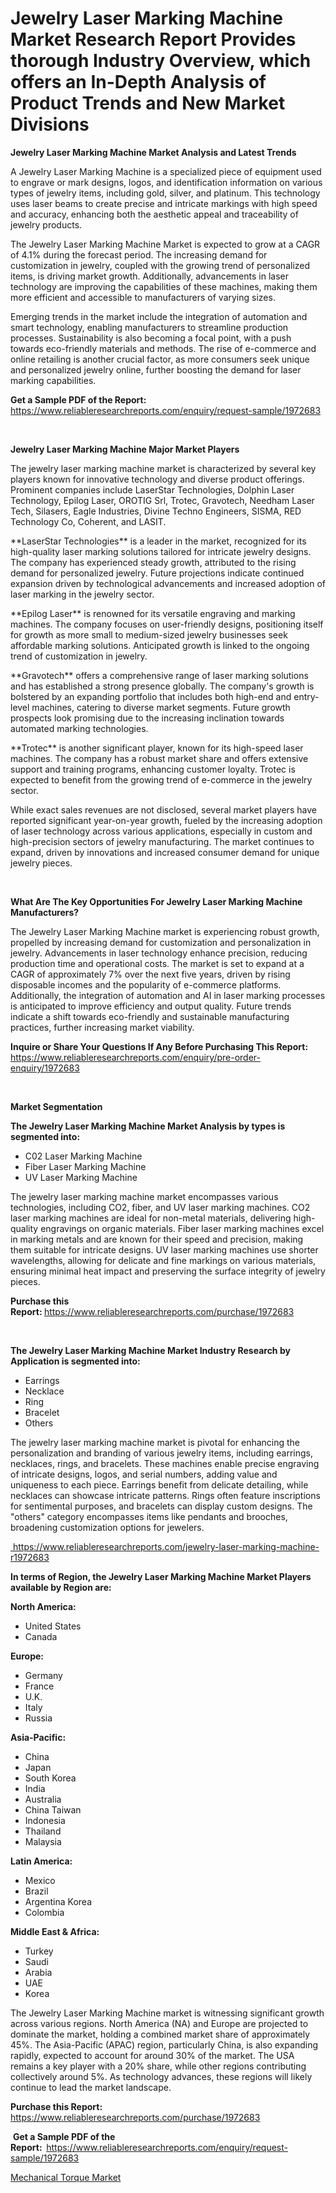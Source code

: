 <p><h1>Jewelry Laser Marking Machine Market Research Report Provides thorough Industry Overview, which offers an In-Depth Analysis of Product Trends and New Market Divisions</h1></p><p><strong>Jewelry Laser Marking Machine Market Analysis and Latest Trends</strong></p>
<p><p>A Jewelry Laser Marking Machine is a specialized piece of equipment used to engrave or mark designs, logos, and identification information on various types of jewelry items, including gold, silver, and platinum. This technology uses laser beams to create precise and intricate markings with high speed and accuracy, enhancing both the aesthetic appeal and traceability of jewelry products.</p><p>The Jewelry Laser Marking Machine Market is expected to grow at a CAGR of 4.1% during the forecast period. The increasing demand for customization in jewelry, coupled with the growing trend of personalized items, is driving market growth. Additionally, advancements in laser technology are improving the capabilities of these machines, making them more efficient and accessible to manufacturers of varying sizes. </p><p>Emerging trends in the market include the integration of automation and smart technology, enabling manufacturers to streamline production processes. Sustainability is also becoming a focal point, with a push towards eco-friendly materials and methods. The rise of e-commerce and online retailing is another crucial factor, as more consumers seek unique and personalized jewelry online, further boosting the demand for laser marking capabilities.</p></p>
<p><strong>Get a Sample PDF of the Report:&nbsp;</strong> <a href="https://www.reliableresearchreports.com/enquiry/request-sample/1972683?utm_campaign=2098&utm_medium=2&utm_source=Github&utm_content=ia&utm_term=10042025&utm_id=jewelry-laser-marking-machine">https://www.reliableresearchreports.com/enquiry/request-sample/1972683</a></p>
<p>&nbsp;</p>
<p><strong>Jewelry Laser Marking Machine Major Market Players</strong></p>
<p><p>The jewelry laser marking machine market is characterized by several key players known for innovative technology and diverse product offerings. Prominent companies include LaserStar Technologies, Dolphin Laser Technology, Epilog Laser, OROTIG Srl, Trotec, Gravotech, Needham Laser Tech, Silasers, Eagle Industries, Divine Techno Engineers, SISMA, RED Technology Co, Coherent, and LASIT.</p><p>**LaserStar Technologies** is a leader in the market, recognized for its high-quality laser marking solutions tailored for intricate jewelry designs. The company has experienced steady growth, attributed to the rising demand for personalized jewelry. Future projections indicate continued expansion driven by technological advancements and increased adoption of laser marking in the jewelry sector.</p><p>**Epilog Laser** is renowned for its versatile engraving and marking machines. The company focuses on user-friendly designs, positioning itself for growth as more small to medium-sized jewelry businesses seek affordable marking solutions. Anticipated growth is linked to the ongoing trend of customization in jewelry.</p><p>**Gravotech** offers a comprehensive range of laser marking solutions and has established a strong presence globally. The company's growth is bolstered by an expanding portfolio that includes both high-end and entry-level machines, catering to diverse market segments. Future growth prospects look promising due to the increasing inclination towards automated marking technologies.</p><p>**Trotec** is another significant player, known for its high-speed laser machines. The company has a robust market share and offers extensive support and training programs, enhancing customer loyalty. Trotec is expected to benefit from the growing trend of e-commerce in the jewelry sector.</p><p>While exact sales revenues are not disclosed, several market players have reported significant year-on-year growth, fueled by the increasing adoption of laser technology across various applications, especially in custom and high-precision sectors of jewelry manufacturing. The market continues to expand, driven by innovations and increased consumer demand for unique jewelry pieces.</p></p>
<p>&nbsp;</p>
<p><strong>What Are The Key Opportunities For Jewelry Laser Marking Machine Manufacturers?</strong></p>
<p><p>The Jewelry Laser Marking Machine market is experiencing robust growth, propelled by increasing demand for customization and personalization in jewelry. Advancements in laser technology enhance precision, reducing production time and operational costs. The market is set to expand at a CAGR of approximately 7% over the next five years, driven by rising disposable incomes and the popularity of e-commerce platforms. Additionally, the integration of automation and AI in laser marking processes is anticipated to improve efficiency and output quality. Future trends indicate a shift towards eco-friendly and sustainable manufacturing practices, further increasing market viability.</p></p>
<p><strong>Inquire or Share Your Questions If Any Before Purchasing This Report:</strong> <a href="https://www.reliableresearchreports.com/enquiry/pre-order-enquiry/1972683?utm_campaign=2098&utm_medium=2&utm_source=Github&utm_content=ia&utm_term=10042025&utm_id=jewelry-laser-marking-machine">https://www.reliableresearchreports.com/enquiry/pre-order-enquiry/1972683</a></p>
<p>&nbsp;</p>
<p><strong>Market Segmentation</strong></p>
<p><strong>The Jewelry Laser Marking Machine Market Analysis by types is segmented into:</strong></p>
<p><ul><li>C02 Laser Marking Machine</li><li>Fiber Laser Marking Machine</li><li>UV Laser Marking Machine</li></ul></p>
<p><p>The jewelry laser marking machine market encompasses various technologies, including CO2, fiber, and UV laser marking machines. CO2 laser marking machines are ideal for non-metal materials, delivering high-quality engravings on organic materials. Fiber laser marking machines excel in marking metals and are known for their speed and precision, making them suitable for intricate designs. UV laser marking machines use shorter wavelengths, allowing for delicate and fine markings on various materials, ensuring minimal heat impact and preserving the surface integrity of jewelry pieces.</p></p>
<p><strong>Purchase this Report:&nbsp;</strong><a href="https://www.reliableresearchreports.com/purchase/1972683?utm_campaign=2098&utm_medium=2&utm_source=Github&utm_content=ia&utm_term=10042025&utm_id=jewelry-laser-marking-machine">https://www.reliableresearchreports.com/purchase/1972683</a></p>
<p>&nbsp;</p>
<p><strong>The Jewelry Laser Marking Machine Market Industry Research by Application is segmented into:</strong></p>
<p><ul><li>Earrings</li><li>Necklace</li><li>Ring</li><li>Bracelet</li><li>Others</li></ul></p>
<p><p>The jewelry laser marking machine market is pivotal for enhancing the personalization and branding of various jewelry items, including earrings, necklaces, rings, and bracelets. These machines enable precise engraving of intricate designs, logos, and serial numbers, adding value and uniqueness to each piece. Earrings benefit from delicate detailing, while necklaces can showcase intricate patterns. Rings often feature inscriptions for sentimental purposes, and bracelets can display custom designs. The "others" category encompasses items like pendants and brooches, broadening customization options for jewelers.</p></p>
<p><a href="https://www.reliableresearchreports.com/jewelry-laser-marking-machine-r1972683?utm_campaign=2098&utm_medium=2&utm_source=Github&utm_content=ia&utm_term=10042025&utm_id=jewelry-laser-marking-machine">&nbsp;https://www.reliableresearchreports.com/jewelry-laser-marking-machine-r1972683</a></p>
<p><strong>In terms of Region, the Jewelry Laser Marking Machine Market Players available by Region are:</strong></p>
<p>
    <p> <strong> North America: </strong>
        <ul>
            <li>United States</li>
            <li>Canada</li>
        </ul>
        </p> 
    <p> <strong> Europe: </strong>
        <ul>
            <li>Germany</li>
            <li>France</li>
            <li>U.K.</li>
            <li>Italy</li>
            <li>Russia</li>
        </ul>
        </p> 
    <p> <strong> Asia-Pacific: </strong>
        <ul>
            <li>China</li>
            <li>Japan</li>
            <li>South Korea</li>
            <li>India</li>
            <li>Australia</li>
            <li>China Taiwan</li>
            <li>Indonesia</li>
            <li>Thailand</li>
            <li>Malaysia</li>
        </ul>
        </p> 
    <p> <strong> Latin America: </strong>
        <ul>
            <li>Mexico</li>
            <li>Brazil</li>
            <li>Argentina Korea</li>
            <li>Colombia</li>
        </ul>
        </p> 
    <p> <strong> Middle East & Africa: </strong>
        <ul>
            <li>Turkey</li>
            <li>Saudi</li>
            <li>Arabia</li>
            <li>UAE</li>
            <li>Korea</li>
        </ul>
    </p>
    </p>
<p><p>The Jewelry Laser Marking Machine market is witnessing significant growth across various regions. North America (NA) and Europe are projected to dominate the market, holding a combined market share of approximately 45%. The Asia-Pacific (APAC) region, particularly China, is also expanding rapidly, expected to account for around 30% of the market. The USA remains a key player with a 20% share, while other regions contributing collectively around 5%. As technology advances, these regions will likely continue to lead the market landscape.</p></p>
<p><strong>Purchase this Report: </strong><a href="https://www.reliableresearchreports.com/purchase/1972683?utm_campaign=2098&utm_medium=2&utm_source=Github&utm_content=ia&utm_term=10042025&utm_id=jewelry-laser-marking-machine">https://www.reliableresearchreports.com/purchase/1972683</a></p>
<p>&nbsp;<strong>Get a Sample PDF of the Report:&nbsp;&nbsp;</strong><a href="https://www.reliableresearchreports.com/enquiry/request-sample/1972683?utm_campaign=2098&utm_medium=2&utm_source=Github&utm_content=ia&utm_term=10042025&utm_id=jewelry-laser-marking-machine">https://www.reliableresearchreports.com/enquiry/request-sample/1972683</a></p>
<p><strong></strong></p>
<p><p><a href="https://github.com/anejaryaan8m/Market-Research-Report-List-1/blob/main/mechanical-torque-market.md?utm_campaign=2098&utm_medium=2&utm_source=Github&utm_content=ia&utm_term=10042025&utm_id=jewelry-laser-marking-machine">Mechanical Torque Market</a></p></p>